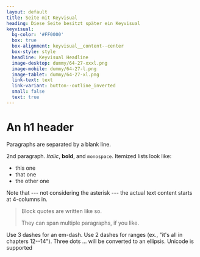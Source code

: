 ```yaml
---
layout: default
title: Seite mit Keyvisual
heading: Diese Seite besitzt später ein Keyvisual
keyvisual:
  bg-color: '#FF0000'
  box: true
  box-alignment: keyvisual__content--center
  box-style: style
  headline: Keyvisual Headline
  image-desktop: dummy/64-27-xxxl.png
  image-mobile: dummy/64-27-l.png
  image-tablet: dummy/64-27-xl.png
  link-text: text
  link-variant: button--outline_inverted
  small: false
  text: true
---
```

An h1 header
============

Paragraphs are separated by a blank line.

2nd paragraph. *Italic*, **bold**, and `monospace`. Itemized lists
look like:

  * this one
  * that one
  * the other one

Note that --- not considering the asterisk --- the actual text
content starts at 4-columns in.

> Block quotes are
> written like so.
>
> They can span multiple paragraphs,
> if you like.

Use 3 dashes for an em-dash. Use 2 dashes for ranges (ex., "it's all
in chapters 12--14"). Three dots ... will be converted to an ellipsis.
Unicode is supported

